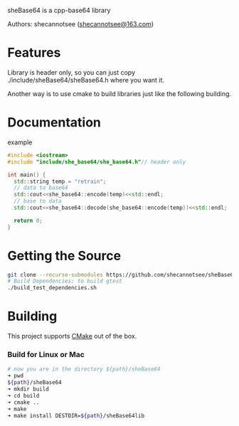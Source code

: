 sheBase64 is a cpp-base64 library

Authors: shecannotsee (shecannotsee@163.com)

# Features

Library is header only, so you can just copy ./include/sheBase64/sheBase64.h where you want it.

Another way is to use cmake to build libraries just like the following building.

# Documentation

example

```c++
#include <iostream>
#include "include/she_base64/she_base64.h"// header only

int main() {
  std::string temp = "retrain";
  // data to base64
  std::cout<<she_base64::encode(temp)<<std::endl;
  // base to data
  std::cout<<she_base64::decode(she_base64::encode(temp))<<std::endl;

  return 0;
}
```



# Getting the Source

```bash
git clone --recurse-submodules https://github.com/shecannotsee/sheBase64.git
# Build Dependencies: to build gtest
./build_test_dependencies.sh
```

# Building

This project supports [CMake](https://cmake.org/) out of the box.

### Build for Linux or Mac

```bash
# now you are in the directory ${path}/sheBase64
➜ pwd
${path}/sheBase64
➜ mkdir build
➜ cd build
➜ cmake ..
➜ make
➜ make install DESTDIR=${path}/sheBase64lib
```

